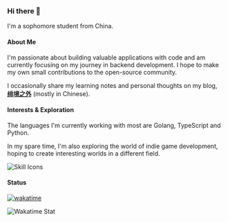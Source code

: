 ### Hi there 👋
I'm a sophomore student from China.

 #### About Me
 I'm passionate about building valuable applications with code and am currently focusing on my journey in backend development. I hope to make my own small contributions to the open-source community.

 I occasionally share my learning notes and personal thoughts on my blog, **[绯境之外](https.blog.scarletborder.cn)** (mostly in Chinese).

 #### Interests & Exploration
 The languages I'm currently working with most are Golang, TypeScript and Python.

 In my spare time, I'm also exploring the world of indie game development, hoping to create interesting worlds in a different field.

![Skill Icons](https://skillicons.dev/icons?i=c,cloudflare,cpp,cs,css,debian,docker,fastapi,git,githubactions,godot,golang,html,javascript,latex,markdown,mysql,mongo,nginx,nodejs,python,qt,redis,react,regex,sqlite,ubuntu,vim,vscode,windows&theme=dark&perline=10)

#### Status
[![wakatime](https://wakatime.com/badge/user/306f2016-648f-4ed3-822c-e9d658a056c8.svg)](https://wakatime.com/@306f2016-648f-4ed3-822c-e9d658a056c8)  

![Wakatime Stat](https://github-readme-stats.vercel.app/api/wakatime?username=scarletborder&hide_border=true&layout=compact&theme=transparent&custom_title=TimeForLastSevenDays)



<!--
**scarletborder/scarletborder** is a ✨ _special_ ✨ repository because its `README.md` (this file) appears on your GitHub profile.

Here are some ideas to get you started:

- 🔭 I’m currently working on ...
- 🌱 I’m currently learning ...
- 👯 I’m looking to collaborate on ...
- 🤔 I’m looking for help with ...
- 💬 Ask me about ...
- 📫 How to reach me: ...
- 😄 Pronouns: ...
- ⚡ Fun fact: ...
-->
